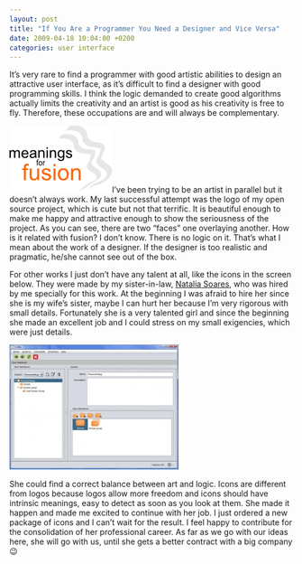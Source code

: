 ```yaml
---
layout: post
title: "If You Are a Programmer You Need a Designer and Vice Versa"
date: 2009-04-18 10:04:00 +0200
categories: user interface
---
```


It’s very rare to find a programmer with good artistic abilities to design an attractive user interface, as it’s difficult to find a designer with good programming skills. I think the logic demanded to create good algorithms actually limits the creativity and an artist is good as his creativity is free to fly. Therefore, these occupations are and will always be complementary.

<a href="http://69.89.31.239/~hildeber/wp-content/uploads/2009/04/logo.png">![logo.png](/images/posts/logo.png)</a>I’ve been trying to be an artist in parallel but it doesn’t always work. My last successful attempt was the logo of my open source project, which is cute but not that terrific. It is beautiful enough to make me happy and attractive enough to show the seriousness of the project. As you can see, there are two “faces” one overlaying another. How is it related with fusion? I don’t know. There is no logic on it. That’s what I mean about the work of a designer. If the designer is too realistic and pragmatic, he/she cannot see out of the box.

For other works I just don’t have any talent at all, like the icons in the screen below. They were made by my sister-in-law, <a href="http://teatrodascores.blogspot.com/">Natalia Soares</a>, who was hired by me specially for this work. At the beginning I was afraid to hire her since she is my wife’s sister, maybe I can hurt her because I’m very rigorous with small details. Fortunately she is a very talented girl and since the beginning she made an excellent job and I could stress on my small exigencies, which were just details.

<a href="http://69.89.31.239/~hildeber/wp-content/uploads/2009/04/usi4biz.jpg">![usi4biz-300x221.jpg](/images/posts/usi4biz-300x221.jpg)</a>

She could find a correct balance between art and logic. Icons are different from logos because logos allow more freedom and icons should have intrinsic meanings, easy to detect as soon as you look at them. She made it happen and made me excited to continue with her job. I just ordered a new package of icons and I can’t wait for the result. I feel happy to contribute for the consolidation of her professional career. As far as we go with our ideas here, she will go with us, until she gets a better contract with a big company 😉
